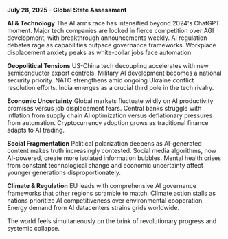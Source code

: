 **July 28, 2025 - Global State Assessment**

**AI & Technology**
The AI arms race has intensified beyond 2024's ChatGPT moment. Major tech companies are locked in fierce competition over AGI development, with breakthrough announcements weekly. AI regulation debates rage as capabilities outpace governance frameworks. Workplace displacement anxiety peaks as white-collar jobs face automation.

**Geopolitical Tensions**
US-China tech decoupling accelerates with new semiconductor export controls. Military AI development becomes a national security priority. NATO strengthens amid ongoing Ukraine conflict resolution efforts. India emerges as a crucial third pole in the tech rivalry.

**Economic Uncertainty**
Global markets fluctuate wildly on AI productivity promises versus job displacement fears. Central banks struggle with inflation from supply chain AI optimization versus deflationary pressures from automation. Cryptocurrency adoption grows as traditional finance adapts to AI trading.

**Social Fragmentation**
Political polarization deepens as AI-generated content makes truth increasingly contested. Social media algorithms, now AI-powered, create more isolated information bubbles. Mental health crises from constant technological change and economic uncertainty affect younger generations disproportionately.

**Climate & Regulation**
EU leads with comprehensive AI governance frameworks that other regions scramble to match. Climate action stalls as nations prioritize AI competitiveness over environmental cooperation. Energy demand from AI datacenters strains grids worldwide.

The world feels simultaneously on the brink of revolutionary progress and systemic collapse.